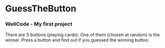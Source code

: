 # GuessTheButton
### WellCode - My first project
There are 3 buttons (playing cards). One of them (chosen at random) is the winner. Press a button and find out if you guessed the winning button.
